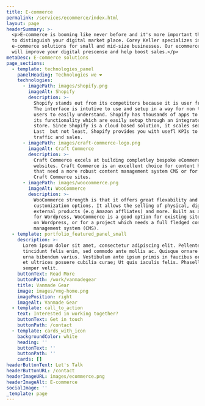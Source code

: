 ```yaml
---
title: E-commerce
permalink: /services/ecommerce/index.html
layout: page
headerSummary: >-
  <p>E-commerce is booming like never before and it's more important that ever
  to distinguish your digital market place. Corey Keller specializes in
  e-commerce solutions for small and mid-size businesses. Our ecommerce portals
  will improve your digital prescense and help boost sales.</p>
metaDesc: E-commerce solutions
page_sections:
  - template: technologies_panel
    panelHeading: Technologies we ❤️
    technologies:
      - imagePath: images/shopify.png
        imageAlt: Shopify
        description: >-
          Shopify stands out from its competitors because it is user friendly.
          The interface is intutive to use and setup in a way for non technical
          users to easily understand. Shopify has thousands of apps to expand
          its functionality which are easily setup through an integrated app
          store. Since Shopify is a cloud based solution, it scales seamlessy.
          Last  but not least, Shopify provides you with usefl KPIs to track
          traffic and sales.
      - imagePath: images/craft-commerce-logo.png
        imageAlt: Craft Commerce
        description: >-
          Craft Commerce excels at building completley bespoke eCommerce
          websites. Craft Commerce is an excellent choice for content heavy site
          that need a more robust content management system CMS or for existing
          Craft Commerce sites.
      - imagePath: images/woocommerce.png
        imageAlt: WooCommerce
        description: >-
          WooCommerce strength is that it offers great flexability and
          customization options. It allows the selling of physical, digital,
          external products (e.g Amazon affliates) and more. Built as a plugin
          for Wordpress, WooCommerce is a good option for existing sites built
          on Wordpress, or for a project which needs a full fledged content
          management system (CMS).
  - template: portfolio_featured_panel_small
    description: >-
      Lorem ipsum dolor sit amet, consectetur adipiscing elit. Pellentesque
      tincidunt felis enim, sed commodo ante mollis ac. Quisque ornare enim nec
      urna bibendum varius. Vestibulum ante ipsum primis in faucibus orci luctus
      et ultrices posuere cubilia curae; Ut quis iaculis felis. Phasellus luctus
      semper velit.
    buttonText: Read More
    buttonPath: /work/vanmadegear
    title: Vanmade Gear
    image: images/vmg-home.png
    imagePosition: right
    imageAlt: Vanmade Gear
  - template: call_to_action
    text: Interested in working together?
    buttonText: Get in touch
    buttonPath: /contact
  - template: cards_with_icon
    backgroundColor: white
    heading: ''
    buttonText: ''
    buttonPath: ''
    cards: []
headerButtonText: Let's Talk
headerButtonURL: /contact
headerImageURL: images/ecommerce.png
headerImageAlt: E-commerce
socialImage: ''
_template: page
---
```




















